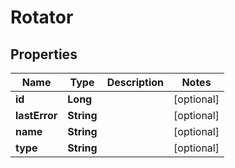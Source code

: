 

# Rotator

## Properties

Name | Type | Description | Notes
------------ | ------------- | ------------- | -------------
**id** | **Long** |  |  [optional]
**lastError** | **String** |  |  [optional]
**name** | **String** |  |  [optional]
**type** | **String** |  |  [optional]



